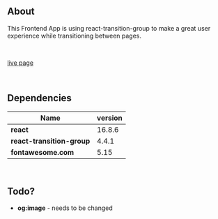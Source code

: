 ## About

This Frontend App is using react-transition-group to make a great user experience while transitioning between pages.

<br/>

[live page](https://animated-business-app.netlify.app/)

<br/>

## Dependencies

| Name                       | version |
| -------------------------- | ------- |
| **react**                  | 16.8.6  |
| **react-transition-group** | 4.4.1   |
| **fontawesome.com**        | 5.15    |

<br/>

## Todo?

- **og:image** - needs to be changed
